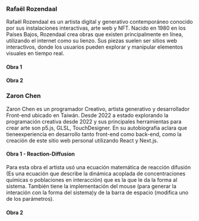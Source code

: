 ### Rafaël Rozendaal

Rafaël Rozendaal es un artista digital y generativo contemporáneo conocido por sus instalaciones interactivas, arte web y NFT. Nacido en 1980 en los Países Bajos,
Rozendaal crea obras que existen principalmente en línea, utilizando el internet como su lienzo. Sus piezas suelen ser sitios web interactivos, 
donde los usuarios pueden explorar y manipular elementos visuales en tiempo real.
#### Obra 1

#### Obra 2

### Zaron Chen
Zaron Chen es un programador Creativo, artista generativo y desarrollador Front-end ubicado en Taiwán. Desde 2022 a estado explorando la programación creativa desde 2022 y sus principales herramientas para crear arte son p5.js, GLSL, TouchDesigner. En su autobiografia aclara que tieneexperiencia en desarrollo tanto front-end como back-end, como la creación de este sitio web personal utilizando React y Next.js. 
#### Obra 1 - Reaction-Diffusion
Para esta obra el artista usó una ecuación matemática de reacción difusión (Es una ecuación que describe la dinámica acoplada de concentraciones químicas o poblaciones en interacción) que es la que le da la forma al sistema. También tiene la
implementación del mouse (para generar la interación con la forma del sistema)y de la barra de espacio (modifica uno de los parámetros).

#### Obra 2
